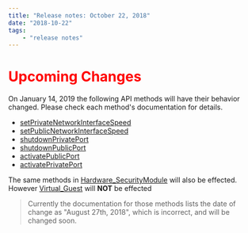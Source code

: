 ```yaml
---
title: "Release notes: October 22, 2018"
date: "2018-10-22"
tags:
    - "release notes"
---
```


# <span style="color:red"> Upcoming Changes</span>

On January 14, 2019 the following API methods will have their behavior changed. Please check each method's documentation for details.

- [setPrivateNetworkInterfaceSpeed](/reference/services/SoftLayer_Hardware_Server/setPrivateNetworkInterfaceSpeed)
- [setPublicNetworkInterfaceSpeed](/reference/services/SoftLayer_Hardware_Server/setPublicNetworkInterfaceSpeed)
- [shutdownPrivatePort](/reference/services/SoftLayer_Hardware_Server/shutdownPrivatePort)
- [shutdownPublicPort](/reference/services/SoftLayer_Hardware_Server/shutdownPublicPort)
- [activatePublicPort](/reference/services/SoftLayer_Hardware_Server/activatePublicPort)
- [activatePrivatePort](/reference/services/SoftLayer_Hardware_Server/activatePrivatePort)

The same methods in [Hardware_SecurityModule](/reference/services/SoftLayer_Hardware_SecurityModule) will also be effected. However [Virtual_Guest](/reference/services/SoftLayer_Virtual_Guest) will **NOT** be effected


> Currently the documentation for those methods lists the date of change as "August 27th, 2018", which is incorrect, and will be changed soon.
